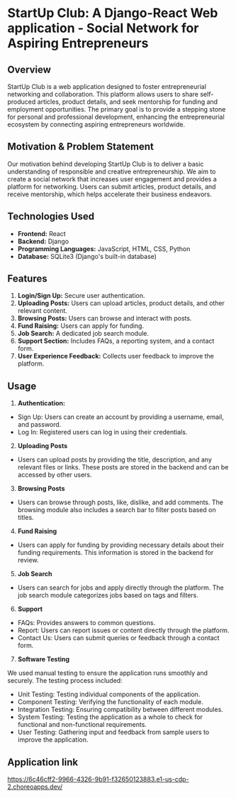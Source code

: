 # StartUp Club: A Django-React Web application - Social Network for Aspiring Entrepreneurs

## Overview
StartUp Club is a web application designed to foster entrepreneurial networking and collaboration. This platform allows users to share self-produced articles, product details, and seek mentorship for funding and employment opportunities. The primary goal is to provide a stepping stone for personal and professional development, enhancing the entrepreneurial ecosystem by connecting aspiring entrepreneurs worldwide.

## Motivation & Problem Statement
Our motivation behind developing StartUp Club is to deliver a basic understanding of responsible and creative entrepreneurship. We aim to create a social network that increases user engagement and provides a platform for networking. Users can submit articles, product details, and receive mentorship, which helps accelerate their business endeavors.

## Technologies Used
- **Frontend:** React
- **Backend:** Django
- **Programming Languages:** JavaScript, HTML, CSS, Python
- **Database:** SQLite3 (Django's built-in database)

## Features
1. **Login/Sign Up:** Secure user authentication.
2. **Uploading Posts:** Users can upload articles, product details, and other relevant content.
3. **Browsing Posts:** Users can browse and interact with posts.
4. **Fund Raising:** Users can apply for funding.
5. **Job Search:** A dedicated job search module.
6. **Support Section:** Includes FAQs, a reporting system, and a contact form.
7. **User Experience Feedback:** Collects user feedback to improve the platform.

## Usage
1. **Authentication:**
- Sign Up: Users can create an account by providing a username, email, and password.
- Log In: Registered users can log in using their credentials.

2. **Uploading Posts**
- Users can upload posts by providing the title, description, and any relevant files or links. These posts are stored in the backend and can be accessed by other users.

3. **Browsing Posts**
- Users can browse through posts, like, dislike, and add comments. The browsing module also includes a search bar to filter posts based on titles.

4. **Fund Raising**
- Users can apply for funding by providing necessary details about their funding requirements. This information is stored in the backend for review.

5. **Job Search**
- Users can search for jobs and apply directly through the platform. The job search module categorizes jobs based on tags and filters.

6. **Support**
- FAQs: Provides answers to common questions.
- Report: Users can report issues or content directly through the platform.
- Contact Us: Users can submit queries or feedback through a contact form.

7. **Software Testing**

We used manual testing to ensure the application runs smoothly and securely. The testing process included:

- Unit Testing: Testing individual components of the application.
- Component Testing: Verifying the functionality of each module.
- Integration Testing: Ensuring compatibility between different modules.
- System Testing: Testing the application as a whole to check for functional and non-functional requirements.
- User Testing: Gathering input and feedback from sample users to improve the application.

## Application link
https://6c46cff2-9966-4326-9b91-f32650123883.e1-us-cdp-2.choreoapps.dev/

